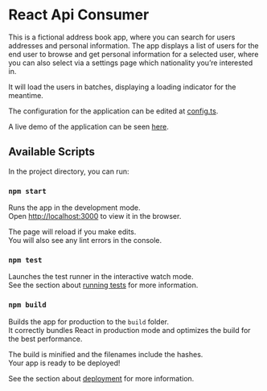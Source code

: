 # React Api Consumer

This is a fictional address book app, where you can search for users addresses and
personal information. The app displays a list of users for the end user to browse and
get personal information for a selected user, where you can also select via a settings page
which nationality you’re interested in.

It will load the users in batches, displaying a loading indicator for the meantime.

The configuration for the application can be edited at [config.ts](./src/config.ts).

A live demo of the application can be seen [here](https://react-api-consumer.vercel.app/).

## Available Scripts

In the project directory, you can run:

### `npm start`

Runs the app in the development mode.<br />
Open [http://localhost:3000](http://localhost:3000) to view it in the browser.

The page will reload if you make edits.<br />
You will also see any lint errors in the console.

### `npm test`

Launches the test runner in the interactive watch mode.<br />
See the section about [running tests](https://facebook.github.io/create-react-app/docs/running-tests) for more information.

### `npm build`

Builds the app for production to the `build` folder.<br />
It correctly bundles React in production mode and optimizes the build for the best performance.

The build is minified and the filenames include the hashes.<br />
Your app is ready to be deployed!

See the section about [deployment](https://facebook.github.io/create-react-app/docs/deployment) for more information.
